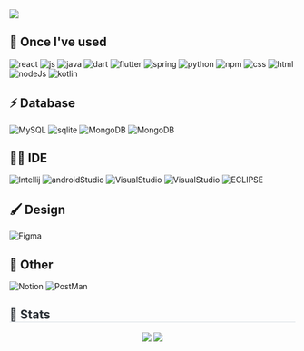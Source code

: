 <img src="https://capsule-render.vercel.app/api?type=waving&color=0:ffe5e5,100:fe0101&height=180&text=Welcome!&animation=fadeIn&fontColor=ffffff&fontSize=70" />
    </div>

## 🌱 Once I've used
![react](https://img.shields.io/badge/React-20232A?style=for-the-badge&logo=react&logoColor=61DAFB)
![js](https://img.shields.io/badge/JavaScript-F7DF1E?style=for-the-badge&logo=JavaScript&logoColor=white)
![java](https://img.shields.io/badge/Java-ED8B00?style=for-the-badge&logo=openjdk&logoColor=white)
![dart](https://img.shields.io/badge/Dart-0175C2?style=for-the-badge&logo=dart&logoColor=white)
![flutter](https://img.shields.io/badge/Flutter-02569B?style=for-the-badge&logo=flutter&logoColor=whit)
![spring](https://img.shields.io/badge/Spring-6DB33F?style=for-the-badge&logo=spring&logoColor=white)
![python](https://img.shields.io/badge/Python-3776AB?style=for-the-badge&logo=python&logoColor=white)
![npm](https://img.shields.io/badge/npm-CB3837?style=for-the-badge&logo=npm&logoColor=white)
![css](https://img.shields.io/badge/CSS3-1572B6?style=for-the-badge&logo=css3&logoColor=white)
![html](https://img.shields.io/badge/HTML-239120?style=for-the-badge&logo=html5&logoColor=white)
![nodeJs](https://img.shields.io/badge/Node.js-43853D?style=for-the-badge&logo=node.js&logoColor=white)
![kotlin](https://img.shields.io/badge/Kotlin-0095D5?&style=for-the-badge&logo=kotlin&logoColor=white)

## ⚡ Database
![MySQL](https://img.shields.io/badge/MySQL-005C84?style=for-the-badge&logo=mysql&logoColor=white)
![sqlite](https://img.shields.io/badge/SQLite-07405E?style=for-the-badge&logo=sqlite&logoColor=white)
![MongoDB](https://img.shields.io/badge/MongoDB-4EA94B?style=for-the-badge&logo=mongodb&logoColor=white)
![MongoDB](https://img.shields.io/badge/Firebase-039BE5?style=for-the-badge&logo=Firebase&logoColor=white)

## 👩‍💻 IDE
![Intellij](https://img.shields.io/badge/IntelliJ_IDEA-000000.svg?style=for-the-badge&logo=intellij-idea&logoColor=white)
![androidStudio](https://img.shields.io/badge/Android_Studio-3DDC84?style=for-the-badge&logo=android-studio&logoColor=white)
![VisualStudio](https://img.shields.io/badge/Visual_Studio_Code-0078D4?style=for-the-badge&logo=visual%20studio%20code&logoColor=white)
![VisualStudio](https://img.shields.io/badge/Visual_Studio-5C2D91?style=for-the-badge&logo=visual%20studio&logoColor=white)
![ECLIPSE](https://img.shields.io/badge/Eclipse-2C2255?style=for-the-badge&logo=eclipse&logoColor=white)

## 🖌️ Design
![Figma](https://img.shields.io/badge/Figma-F24E1E?style=for-the-badge&logo=figma&logoColor=white)

## 🥅 Other
![Notion](https://img.shields.io/badge/Notion-%23000000.svg?style=for-the-badge&logo=notion&logoColor=white)
![PostMan](https://img.shields.io/badge/Postman-FF6C37?style=for-the-badge&logo=postman&logoColor=white)
    <div style="text-align: left;"> 
    <h2 style="border-bottom: 1px solid #d8dee4; color: #282d33;"> 🏅 Stats </h2> <div align= "center"> <img src="https://github-readme-stats.vercel.app/api?username=KimJeongMin2&bg_color=180,fff0f0,00000000&title_color=000000&text_color=000000"
         /> <img src="https://github-readme-stats.vercel.app/api/top-langs/?username=KimJeongMin2&layout=compact&bg_color=180,fff0f0,00000000&title_color=000000&text_color=000000"
           /> </div> 
    </div>
    

